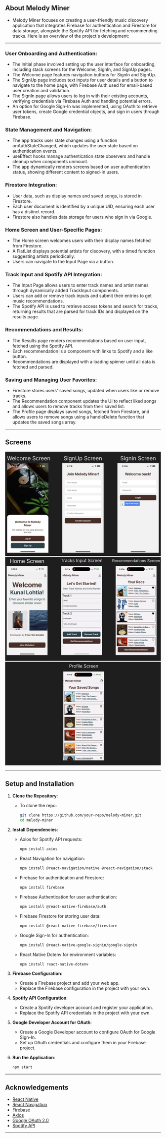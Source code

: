 ## About Melody Miner 

- Melody Miner focuses on creating a user-friendly music discovery application that integrates Firebase for authentication and Firestore for data storage, alongside the Spotify API for fetching and recommending tracks. Here is an overview of the project's development: 
---

### User Onboarding and Authentication:
 - The initial phase involved setting up the user interface for onboarding, including stack screens for the Welcome, SignIn, and SignUp pages.
 - The Welcome page features navigation buttons for SignIn and SignUp.
 - The SignUp page includes text inputs for user details and a button to navigate to the home page, with Firebase Auth used for email-based user creation and validation.
 - The SignIn page allows users to log in with their existing accounts, verifying credentials via Firebase Auth and handling potential errors.
 - An option for Google Sign-In was implemented, using OAuth to retrieve user tokens, create Google credential objects, and sign in users through Firebase.
   
### State Management and Navigation:
 - The app tracks user state changes using a function onAuthStateChanged, which updates the user state based on authentication events.
 - useEffect hooks manage authentication state observers and handle cleanup when components unmount.
 - The app dynamically renders screens based on user authentication status, showing different content to signed-in users.
   
### Firestore Integration:
- User data, such as display names and saved songs, is stored in Firestore.
- Each user document is identified by a unique UID, ensuring each user has a distinct record.
- Firestore also handles data storage for users who sign in via Google.
  
### Home Screen and User-Specific Pages:
 - The Home screen welcomes users with their display names fetched from Firestore.
 - A FlatList displays potential artists for discovery, with a timed function suggesting artists periodically.
 - Users can navigate to the Input Page via a button.
   
### Track Input and Spotify API Integration:
 - The Input Page allows users to enter track names and artist names through dynamically added TrackInput components.
 - Users can add or remove track inputs and submit their entries to get music recommendations.
 - The Spotify API is used to retrieve access tokens and search for tracks, returning results that are parsed for track IDs and displayed on the results page.
   
### Recommendations and Results:
 - The Results page renders recommendations based on user input, fetched using the Spotify API.
 - Each recommendation is a component with links to Spotify and a like button.
 - Recommendations are displayed with a loading spinner until all data is fetched and parsed.
   
### Saving and Managing User Favorites:
 - Firestore stores users' saved songs, updated when users like or remove tracks.
 - The Recommendation component updates the UI to reflect liked songs and allows users to remove tracks from their saved list.
 - The Profile page displays saved songs, fetched from Firestore, and allows users to remove songs using a handleDelete function that updates the saved songs array.

---
## Screens

![1](Screenshot-1.png)
![2](Screenshot-2.png)
![3](Screenshot-3.png)

---
## Setup and Installation

1. **Clone the Repository**:
   -  To clone the repo: 
      ```bash
      git clone https://github.com/your-repo/melody-miner.git
      cd melody-miner
      ```

3. **Install Dependencies**:
    - Axios for Spotify API requests:
      ```bash
      npm install axios
      ```
    - React Navigation for navigation:
      ```bash
      npm install @react-navigation/native @react-navigation/stack
      ```
    - Firebase for authentication and Firestore:
      ```bash
      npm install firebase
      ```
   - Firebase Authentication for user authentication:
      ```bash
      npm install @react-native-firebase/auth
      ```
    - Firebase Firestore for storing user data:
      ```bash
      npm install @react-native-firebase/firestore
      ```
    - Google Sign-In for authentication:
      ```bash
      npm install @react-native-google-signin/google-signin
      ```
    - React Native Dotenv for environment variables:
      ```bash
      npm install react-native-dotenv
      ```

4. **Firebase Configuration**:
    - Create a Firebase project and add your web app.
    - Replace the Firebase configuration in the project with your own.

5. **Spotify API Configuration**:
    - Create a Spotify developer account and register your application.
    - Replace the Spotify API credentials in the project with your own.

6. **Google Developer Account for OAuth**:
    - Create a Google Developer account to configure OAuth for Google Sign-In.
    - Set up OAuth credentials and configure them in your Firebase project.

7. **Run the Application**:
    ```bash
    npm start
    ```

---

## Acknowledgements

- [React Native](https://reactnative.dev/)
- [React Navigation](https://reactnavigation.org/)
- [Firebase](https://firebase.google.com/)
- [Axios](https://github.com/axios/axios)
- [Google OAuth 2.0](https://developers.google.com/identity/protocols/oauth2)
- [Spotify API](https://developer.spotify.com/documentation/web-api/)

---
